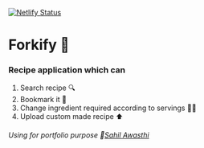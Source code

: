 [![Netlify Status](https://api.netlify.com/api/v1/badges/571488fc-f366-4107-b61a-a98217f4e943/deploy-status)](https://forkify-sahil.netlify.app/)

# Forkify 🍜

### Recipe application which can

1. Search recipe 🔍
2. Bookmark it 🔖
3. Change ingredient required according to servings 👯👯
4. Upload custom made recipe ⬆️

###### Using for portfolio purpose :link:[Sahil Awasthi](https://linktr.ee/sahilawasthi)
